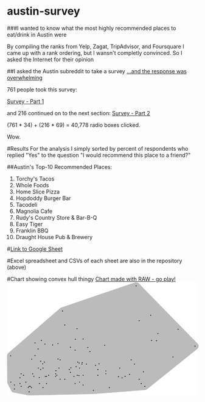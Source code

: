 austin-survey
=============

###I wanted to know what the most highly recommended places to eat/drink in Austin were

By compiling the ranks from Yelp, Zagat, TripAdvisor, and Foursquare I came up with a rank ordering, but I wansn't completly convinced. So I asked the Internet for their opinion

##I asked the Austin subreddit to take a survey
[...and the response was overwhelming](http://www.reddit.com/r/Austin/comments/2m16a3/hey_austin_my_analysis_of_yelp_zagat_tripadvisor/)

761 people took this survey:

[Survey - Part 1](https://docs.google.com/forms/d/1-RL1IUfHQReRdZzscSKRWN4qFee3hio--wrLj7_njIs/viewform)

and 216 continued on to the next section:
[Survey - Part 2](https://docs.google.com/forms/d/1JoAbYZWyvsISxrj_iiCchAf1XnQuxuLhF2eGyi0lT9g/viewform)

(761 * 34) + (216 * 69) = 40,778 radio boxes clicked.

Wow.

#Results
For the analysis I simply sorted by percent of respondents who replied  "Yes" to the question "I would recommend this place to a friend?" 

##Austin's Top-10 Recommended Places:
1. Torchy's Tacos
1. Whole Foods
1. Home Slice Pizza
1. Hopdoddy Burger Bar
1. Tacodeli
1. Magnolia Cafe
1. Rudy's Country Store & Bar-B-Q
1. Easy Tiger
1. Franklin BBQ
1. Draught House Pub & Brewery

#[Link to Google Sheet](https://docs.google.com/spreadsheets/d/1_8lvdjW8bTWL6McC1g0PdUq_1Q2tS57l3Bfgm44rHXU/edit?usp=sharing)

#Excel spreadsheet and CSVs of each sheet are also in the repository (above)

#Chart showing convex hull thingy
[Chart made with RAW - go play!](http://app.raw.densitydesign.org/)
![chart](convex-hull.png)

